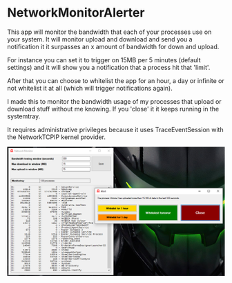 # NetworkMonitorAlerter

This app will monitor the bandwidth that each of your processes use on your system. It will monitor upload and download and send you a notification it it surpasses an x amount of bandwidth for down and upload.

For instance you can set it to trigger on 15MB per 5 minutes (default settings) and it will show you a notification that a process hit that 'limit'.

After that you can choose to whitelist the app for an hour, a day or infinite or not whitelist it at all (which will trigger notifications again).

I made this to monitor the bandwidth usage of my processes that upload or download stuff without me knowing. If you 'close' it it keeps running in the systemtray.

It requires administrative privileges because it uses TraceEventSession with the NetworkTCPIP kernel provider.

![NetworkMonitorAlerter screenshot](https://github.com/b03tz/NetworkMonitorAlerter/blob/master/assets/screenshot.png)
